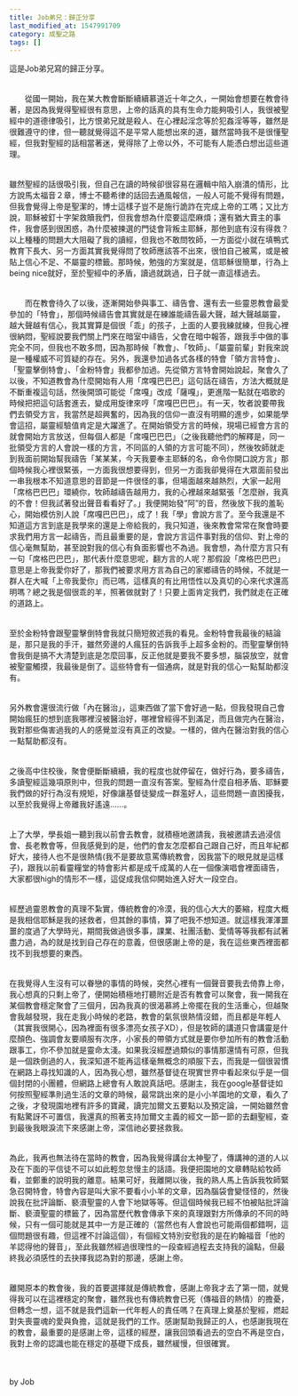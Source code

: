 ```yaml
---
title: Job弟兄：歸正分享
last_modified_at: 1547991709
category: 成聖之路
tags: []
---
```


<p>這是Job弟兄寫的歸正分享。<br/><!--more--><br/><br/>　　從國一開始，我在某大教會斷斷續續慕道近十年之久，一開始會想要在教會待著，是因為我覺得聖經很有意思，上帝的話真的具有生命力能夠吸引人，我很被聖經中的道德律吸引，比方恨弟兄就是殺人、在心裡起淫念等於犯姦淫等等，雖然是很難遵守的律，但一聽就覺得這不是平常人能想出來的道，雖然當時我不是很懂聖經，但我對聖經的話相當著迷，覺得除了上帝以外，不可能有人能憑白想出這些道理。<br/><br/><br/>雖然聖經的話很吸引我，但自己在讀的時候卻很容易在邏輯中陷入崩潰的情形，比方說馬太福音２章，博士不聽希律的話回去通風報信，一般人可能不覺得有問題，但我會覺得上帝是聖潔的，博士這樣子豈不是施行詭詐在完成上帝的工嗎；又比方說，耶穌被釘十字架救贖我們，但我會想為什麼要這麼麻煩；還有猶大賣主的事件，我會感到很困惑，為什麼被揀選的門徒會背叛主耶穌，那他到底有沒有得救？以上種種的問題大大阻礙了我的讀經，但我也不敢問牧師，一方面從小就在填鴨式教育下長大、另一方面其實我覺得問了牧師應該答不出來，很怕自己被罵，或是被貼上信心不足、不屬靈的標籤。那時候，勉強的方案就是，信耶穌很簡單，行為上being nice就好，至於聖經中的矛盾，讀過就跳過，日子就一直這樣過去。<br/><br/><br/>　　而在教會待久了以後，逐漸開始參與事工、禱告會、還有去一些靈恩教會最愛參加的「特會」，那個時候禱告會其實就是在練誰能禱告最大聲，越大聲越屬靈，越大聲越有信心，我其實算是個很「乖」的孩子，上面的人要我練就練，但我心裡很納悶，聖經說要我們關上門來在暗室中禱告，父會在暗中報答，跟我手中做的事完全不同，但我也不敢多問，因為那時候「教會」、「牧師」、「屬靈前輩」對我來說是一種權威不可質疑的存在。另外，我還參加過各式各樣的特會「領方言特會」、「聖靈擊倒特會」、「金粉特會」我都參加過。先從領方言特會開始說起，聚會久了以後，不知道教會為什麼開始有人用「席嘎巴巴巴」這句話在禱告，方法大概就是不斷重複這句話，然後開頭可能從「席嘎」改成「薩嘎」，更進階一點就在唱歌的時候把把這句話套進去，變成用旋律來哼「席嘎巴巴巴」。有一天，牧者說要帶我們去領受方言，我當然是超興奮的，因為我的信仰一直沒有明顯的進步，如果能學會這招，屬靈經驗值肯定是大躍進了。在開始領受方言的時候，現場已經會方言的就會開始方言放送，但每個人都是「席嘎巴巴巴」（之後我聽他們的解釋是，同一批領受方言的人會說一樣的方言，不同區的人領的方言可能不同），然後牧師就走到我面前開始幫我禱告「某某某，今天我要奉主耶穌的名，命令你開口說方言」那個時候我心裡很緊張，一方面我很想要得到，但另一方面我卻覺得在大眾面前發出一串我根本不知道意思的音節是一件很怪的事，但場面越來越熱烈，大家一起用「席格巴巴巴」環繞你，牧師越禱告越用力，我的心裡越來越緊張「怎麼辦，我真的不會！但我試著發出聲音看看好了。」我便開始發”阿”的音，然後放下我的羞恥心，開始模仿別人說「席嘎巴巴巴」，成了！我「學」會說方言了。至今我還是不知道這方言到底是我學來的還是上帝給我的，我只知道，後來教會常常在聚會時要求我們用方言一起禱告，而且最重要的是，會說方言這件事對我的信仰、對上帝的信心毫無幫助，甚至說對我的信心有負面影響也不為過。我會想，為什麼方言只有一句「席格巴巴巴」，那代表什麼意思呢，翻方言的人呢？那假設「席格巴巴巴」意思是上帝我愛你好了，那我們被要求用方言為自己的家鄉禱告的時候，不就是一群人在大喊「上帝我愛你」而已嗎，這樣真的有比用悟性以及真切的心來代求還高明嗎？總之我是個很乖的羊，照著做就對了！只要上面肯定我們，我們就走在正確的道路上。<br/><br/><br/>	至於金粉特會跟聖靈擊倒特會我就只簡短敘述我的看見。金粉特會我最後的結論是，那只是我的手汗，雖然旁邊的人瘋狂的告訴我手上超多金粉的。而聖靈擊倒特會我倒是搞不大清楚到底是怎麼回事，反正他就是要我不要多想，腦袋放空，就會被聖靈觸摸，我最後是倒了。這些特會有一個通病，就是對我的信心一點幫助都沒有。<br/><br/><br/>	另外教會還很流行做「內在醫治」，這東西做了當下會好過一點，但我發現自己會開始瘋狂的想到底我哪裡沒被醫治好，哪裡曾經得不到滿足，而且做完內在醫治，我對那些傷害過我的人的感覺並沒有真正的改變。一樣的，做內在醫治對我的信心一點幫助都沒有。<br/><br/><br/>	之後高中住校後，聚會便斷斷續續，我的程度也就停留在，做好行為，要多禱告，多讀聖經這幾項原則中，但我的問題一直沒有答案。聖經為什麼自相矛盾、耶穌要我們做的好行為沒有規矩，好像讓基督徒變成一群濫好人，這些問題一直困擾我，以至於我覺得上帝離我好遙遠……。<br/><br/><br/>	上了大學，學長姐一聽到我以前會去教會，就積極地邀請我，我被邀請去過浸信會、長老教會等，但我感覺到的是，他們的會友怎麼都自己跟自己好，而且年紀都好大，接待人也不是很熱情(我不是要故意罵傳統教會，因我當下的眼見就是這樣子)，跟我以前看靈糧堂的特會影片都是成千成萬的人在一個像演唱會裡面禱告，大家都很high的情形不一樣，這促成我信仰開始進入好大一段空白。<br/><br/><br/>	經歷過靈恩教會的真理不紮實，傳統教會的冷漠，我的信心大大的萎縮，程度大概是我相信耶穌是我的拯救者，但其餘的事情，算了吧我不想知道。就這樣我渾渾噩噩的度過了大學時光，期間我做過很多事，課業、社團活動、愛情等等我都有試著盡力過，為的就是找到自己存在的意義，但很感謝上帝的是，我在這些東西裡面都找不到我想要的東西。<br/><br/><br/>	在我覺得人生沒有可以眷戀的事情的時候，突然心裡有一個聲音要我去倚靠上帝，我心想真的只剩上帝了，便開始積極地打聽附近是否有教會可以聚會，我一開我在某個教會穩定聚會了三個月，因為我真的很渴慕將上帝擺在我的生活重心，但越聚會我越發現，我在走我小時候的老路，教會的氣氛很熱情沒錯，而且都是年輕人（其實我很開心，因為裡面有很多漂亮女孩子XD），但是牧師的講道只會講靈是什麼顏色、強調會友要順服有次序，小家長的帶領方式就是要你參加所有的教會活動跟事工，你不參加就是靈命太淺。如果我沒經歷過類似的事情那還情有可原，但我是一個跌倒過的人，我深知道不能再這樣毫無概念的順服下去，而我是一個很習慣在網路上尋找知識的人，因為我心想，雖然基督徒在現實世界中看起來似乎是一個個封閉的小團體，但網路上總會有人敢說真話吧。感謝主，我在google基督徒如何按照聖經準則過生活的文章的時候，最常跳出來的是小小羊園地的文章，看久了之後，才發現園地裡有許多的寶藏，讀完加爾文五要點以及預定論，一開始雖然會有點驚訝不可置信，我還真的照著支持加爾文主義的經文一節一節的去翻聖經，查到最後我眼淚流下來感謝上帝，深信祂必要拯救我。<br/><br/><br/>	為此，我再也無法待在當時的教會，因為我覺得講台太神聖了，傳講神的道的人以及在下面的平信徒不可以如此輕忽怠慢主的話語。我便把園地的文章轉貼給牧師看，並鄭重的說明我的離意。結果可好，我離開以後，我的熟人馬上告訴我牧師緊急召開特會，特會內容是叫大家不要看小小羊的文章，因為腦袋會變怪怪的，然後說我在批評論斷、褻瀆聖靈的人會下地獄等等。但這個時候我已經不怕被貼批評論斷、褻瀆聖靈的標籤了，因為當歷代教會傳承下來的真理跟對方所傳承的不同的時候，只有一個可能就是其中一方是正確的（當然也有人會說也可能兩個都錯啊，這個問題很有趣，但這裡不討論這個），有個經文特別安慰我的是在約翰福音「他的羊認得他的聲音」，至此我雖然經過很理性的一段查經過程去支持我的論點，但最終我必須感性的去抉擇我認為對的那邊，感謝上帝。<br/><br/><br/>	離開原本的教會後，我的首要選擇就是傳統教會，感謝上帝我才去了第一間，就覺得我可以在這裡穩定的聚會，雖然我也有傳統教會已死（傳福音的熱情）的擔憂，但轉念一想，這不就是我們這新一代年輕人的責任嗎？在真理上奠基於聖經，燃起對失喪靈魂的愛與負擔，這就是我們的工作。感謝幫助我歸正的人，也感謝我現在的教會，最重要的是感謝上帝，這樣的經歷，讓我回頭看過去的空白不再是空白，我對上帝的認識也能在穩定的基礎下成長，雖然緩慢，但很確實。<br/><br/><br/><br/>by Job<br/><br/><br/><br/><br/><br/><br/>
</p>